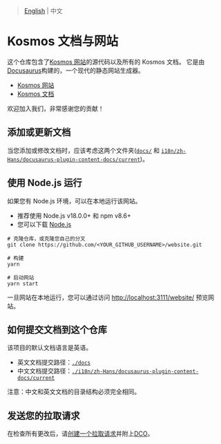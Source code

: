 > [English](README.md) | 中文

# Kosmos 文档与网站

这个仓库包含了[Kosmos 网站](https://kosmos-io.github.io/website/)的源代码以及所有的 Kosmos 文档。
它是由[Docusaurus](https://docusaurus.io/)构建的，一个现代的静态网站生成器。

- [Kosmos 网站](https://kosmos-io.github.io/website/)
- [Kosmos 文档](https://kosmos-io.github.io/website/getting-started/introduction)

欢迎加入我们，非常感谢您的贡献！

## 添加或更新文档

当您添加或修改文档时，应该考虑这两个文件夹([`docs/`](command:_github.copilot.openRelativePath?%5B%7B%22scheme%22%3A%22file%22%2C%22authority%22%3A%22%22%2C%22path%22%3A%22%2FUsers%2Fduanmeng%2FCode%2Fgithub2%2Fwebsite%2Fdocs%2F%22%2C%22query%22%3A%22%22%2C%22fragment%22%3A%22%22%7D%5D "/Users/duanmeng/Code/github2/website/docs/") 和 [`i18n/zh-Hans/docusaurus-plugin-content-docs/current`](command:_github.copilot.openRelativePath?%5B%7B%22scheme%22%3A%22file%22%2C%22authority%22%3A%22%22%2C%22path%22%3A%22%2FUsers%2Fduanmeng%2FCode%2Fgithub2%2Fwebsite%2Fi18n%2Fzh-Hans%2Fdocusaurus-plugin-content-docs%2Fcurrent%22%2C%22query%22%3A%22%22%2C%22fragment%22%3A%22%22%7D%5D "/Users/duanmeng/Code/github2/website/i18n/zh-Hans/docusaurus-plugin-content-docs/current"))。

## 使用 Node.js 运行

如果您有 Node.js 环境，可以在本地运行该网站。
- 推荐使用 Node.js v18.0.0+ 和 npm v8.6+
- 您可以下载 [Node.js](https://nodejs.org/download/release/v18.0.0)

```shell script
# 克隆仓库，或克隆您自己的分叉
git clone https://github.com/<YOUR_GITHUB_USERNAME>/website.git

# 构建
yarn

# 启动网站
yarn start
```

一旦网站在本地运行，您可以通过访问 <http://localhost:3111/website/> 预览网站。

## 如何提交文档到这个仓库

该项目的默认文档语言是英语。
- 英文文档提交路径：[`./docs`](command:_github.copilot.openRelativePath?%5B%7B%22scheme%22%3A%22file%22%2C%22authority%22%3A%22%22%2C%22path%22%3A%22%2FUsers%2Fduanmeng%2FCode%2Fgithub2%2Fwebsite%2Fdocs%22%2C%22query%22%3A%22%22%2C%22fragment%22%3A%22%22%7D%5D "/Users/duanmeng/Code/github2/website/docs")
- 中文文档提交路径：[`./i18n/zh-Hans/docusaurus-plugin-content-docs/current`](command:_github.copilot.openRelativePath?%5B%7B%22scheme%22%3A%22file%22%2C%22authority%22%3A%22%22%2C%22path%22%3A%22%2FUsers%2Fduanmeng%2FCode%2Fgithub2%2Fwebsite%2Fi18n%2Fzh-Hans%2Fdocusaurus-plugin-content-docs%2Fcurrent%22%2C%22query%22%3A%22%22%2C%22fragment%22%3A%22%22%7D%5D "/Users/duanmeng/Code/github2/website/i18n/zh-Hans/docusaurus-plugin-content-docs/current")

注意：中文和英文文档的目录结构必须完全相同。

## 发送您的拉取请求

在检查所有更改后，请[创建一个拉取请求](https://help.github.com/en/articles/creating-a-pull-request)并附上[DCO](https://github.com/apps/dco)。